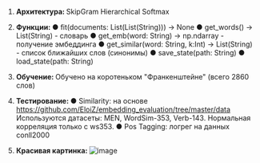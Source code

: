 1. <b> Архитектура: </b>
  SkipGram Hierarchical Softmax
2. <b> Функции: </b>
  ●	fit(documents: List(List(String))) -> None
  ●	get_words() -> List(String) - словарь
  ●	get_emb(word: String) -> np.ndarray - получение эмбеддинга
  ●	get_similar(word: String,  k:Int) -> List(String) - список ближайших слов (синонимы)
  ●	save_state(path: String)
  ●	load_state(path: String)
3. <b> Обучение: </b>
  Обучено на коротеньком "Франкенштейне" (всего 2860 слов)
4. <b> Тестирование: </b>
  ●	Similarity: на основе https://github.com/EloiZ/embedding_evaluation/tree/master/data
    Используются датасеты: MEN, WordSim-353, Verb-143.
    Нормальная корреляция только с ws353.
  ●	Pos Tagging: логрег на данных conll2000
    
5. <b> Красивая картинка: </b>
![image](https://user-images.githubusercontent.com/20374616/58386813-fda6ad80-800d-11e9-8eff-cd8d8d14aca8.png)
